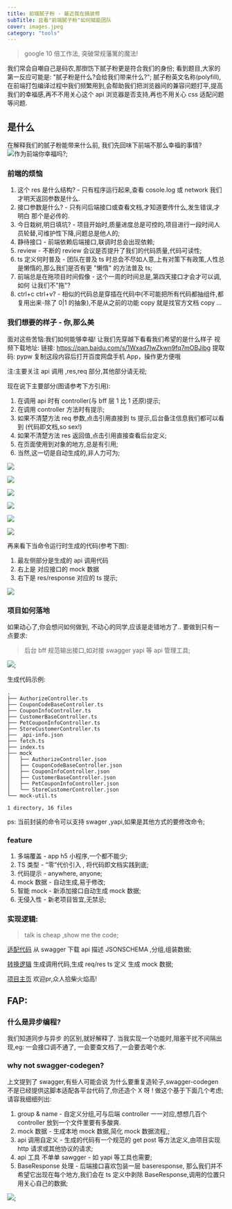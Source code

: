 ```yaml
---
title: 前端腻子粉 - 最近我在搞装修 
subTitle: 且看"前端腻子粉"如何赋能团队
cover: images.jpeg
category: "tools"
---
```


> google 10 倍工作法, 突破常规藩篱的魔法!

我们常会自嘲自己是码农,那捯饬下腻子粉更是符合我们的身份; 看到题目,大家的第一反应可能是: "腻子粉是什么?会给我们带来什么?";
腻子粉英文名称(polyfill),在前端打包编译过程中我们频繁用到,会帮助我们把浏览器间的兼容问题打平,提高我们的幸福感,再不不用关心这个 api 浏览器是否支持,再也不用关心 css 适配问题等问题.

## 是什么

在解释我们的腻子粉能带来什么前, 我们先回味下前端不那么幸福的事情?
![作为前端你幸福吗?](./xingfu.png);

### 前端的烦恼

1. 这个 res 是什么结构? - 只有程序运行起来,查看 cosole.log 或 network 我们才明天返回参数是什么.
2. 接口参数是什么? - 只有问后端接口或查看文档,才知道要传什么,发生错误,才明白 那个是必传的.
3. 今日栽树,明日填坑? - 项目开始时,质量进度总是可控的,项目进行一段时间人员轮替,可维护性下降,问题总是他人的;
4. 静待接口 - 前端依赖后端接口,联调时总会出现依赖;
5. review - 不断的 review 会议是否提升了我们的代码质量,代码可读性;
6. ts 定义何时普及 - 团队在普及 ts 时总会不尽如人意,上有对策下有政策,人性总是懒惰的,那么我们是否有更 "懒惰" 的方法普及 ts;
7. 前端总是在拖项目时间假像 - 这个一周的时间总是,第四天接口才会才可以调,如何 让我们不"拖"?
8. ctrl+c ctrl+v? - 相似的代码总是穿插在代码中(不可能把所有代码都抽组件,都复用出来-除了 0|1 的抽象),不是从之前的功能 copy 就是找官方文档 copy
   ...

### 我们想要的样子 - 你,那么美

面对这些苦恼:我们如何能够幸福! 让我们先穿越下看看我们希望的是什么样子
视频下载地址:
链接: https://pan.baidu.com/s/1Wxad7IwZkwn9fq7mOBJibg 提取码: pypw 复制这段内容后打开百度网盘手机 App，操作更方便哦

注:主要关注 api 调用 ,res,req 部分,其他部分请无视;

现在说下主要部分(图请参考下方引用):

1. 在调用 api 时有 controller(与 bff 层 1 比 1 还原)提示;
2. 在调用 controller 方法时有提示;
3. 如果不清楚方法 req 参数,点击引用直接到 ts 提示,后台备注信息我们都可以看到 (代码即文档,so sex!)
4. 如果不清楚方法 res 返回值,点击引用直接查看后台定义;
5. 在页面使用到对象的地方,总是有引用;
6. 当然,这一切是自动生成的,非人力可为;

![](./swagger-api.png)

![](./ts1.png)

![](./ts2.png)

![](./ts3.png)

![](./ts4.png)

![](./ts5.png)

再来看下当命令运行时生成的代码(参考下图):

1. 最左侧部分是生成的 api 调用代码
2. 右上是 对应接口的 mock 数据
3. 右下是 res/response 对应的 ts 提示;

![](./api-example.png)

### 项目如何落地

如果动心了,你会想问如何做到, 不动心的同学,应该是走错地方了..
要做到只有一点要求:

> 后台 bff 规范输出接口,如对接 swagger yapi 等 api 管理工具;

![](./swagger-api.png);

生成代码示例:

```shell
.
├── AuthorizeController.ts
├── CouponCodeBaseController.ts
├── CouponInfoController.ts
├── CustomerBaseController.ts
├── PetCouponInfoController.ts
├── StoreCustomerController.ts
├── _api-info.json
├── fetch.ts
├── index.ts
├── mock
│   ├── AuthorizeController.json
│   ├── CouponCodeBaseController.json
│   ├── CouponInfoController.json
│   ├── CustomerBaseController.json
│   ├── PetCouponInfoController.json
│   └── StoreCustomerController.json
└── mock-util.ts

1 directory, 16 files
```

ps:
当前封装的命令可以支持 swager ,yapi,如果是其他方式的要修改命令;

### feature

1. 多端覆盖 - app h5 小程序,一个都不能少;
2. TS 类型 - “零”代价引入 , 将代码即文档实践到底;
3. 代码提示 - anywhere, anyone;
4. mock 数据 - 自动生成,易于修改;
5. 智能 mock - 新添加接口自动生成 mock 数据;
6. 无侵入性 - 新老项目皆宜,无禁忌;

### 实现逻辑:

> talk is cheap ,show me the code;

[适配代码](https://github.com/creasy2010/moon/tree/master/packages/moon-wanmi)
从 swagger 下载 api 描述 JSONSCHEMA ,分组,组装数据;

[转换逻辑](https://github.com/creasy2010/moon/tree/master/packages/core/src/web-api/client)
生成调用代码,生成 req/res ts 定义 生成 mock 数据;

[项目主页](https://github.com/creasy2010/moon)
欢迎pr,众人拾柴火焰高!

## FAP:

### 什么是异步编程?

我们知道同步与异步 的区别,就好解释了.
当我实现一个功能时,阻塞干扰不间隔出现,eg: 一会接口调不通了, 一会要查文档了,一会要去喝个水.

### why not swagger-codegen?

上文提到了 swagger,有些人可能会说 为什么要重复造轮子,swagger-codegen 不是已经提供这脚本适配各平台代码了,你还造个 X 呀 !
做这个基于下面几个考虑;请容我细细列出:

1. group & name - 自定义分组,可与后端 controller 一一对应,想想几百个 controller 放到一个文件里要有多酸爽.
2. mock 数据 - 生成本地 mock 数据,简化 mock 数据流程,;
3. api 调用自定义 - 生成的代码有一个规范的 get post 等方法定义,由项目实现 http 请求或其他协议的请求;
4. api 工具 不单单 sawgger - 如 yapi 等工具也需要;
5. BaseResponse 处理 - 后端接口喜欢包装一层 baseresponse, 那么我们并不希望它出现在每个地方,我们会在 ts 定义中剥除 BaseResponse,调用的位置只用关心自己的数据;

![](./whyswaggergen.png);
